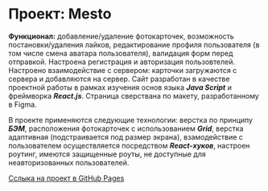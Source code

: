 # Проект: Mesto

**Функционал:** добавление/удаление фотокарточек, возможность постановки/удаления лайков, редактирование профиля пользователя (в том числе смена аватара пользователя), валидация форм перед отправкой. Настроена регистрация и авторизация пользовтелей. Настроено взаимодействие с сервером: карточки загружаются с сервера и добавляются на сервер.
Сайт разработан в качестве проектной работы в рамках изучения основ языка ***Java Script*** и фреймворка ***React.js***. Страница сверствана по макету, разработанному в Figma. 

В проекте применяются следующие технологии: верстка по принципу ***БЭМ***, расположения фотокарточек с использованием ***Grid***, верстка адаптивная (подстраивается под размер экрана), взамодействие с пользователем осуществляется посредством ***React-хуков***, настроен роутинг, имеются защищенные роуты, не доступные для неавторизованных пользователей.

[Сслыка на проект в GitHub Pages](https://kudenikov.github.io/react-mesto-auth/)
